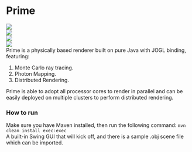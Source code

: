 Prime
=====
<img src="https://avatars1.githubusercontent.com/u/3256712?s=460"/><br/>
<img src="https://cloud.githubusercontent.com/assets/3256712/2883941/7853bb58-d4a2-11e3-8fe7-b27668eb9366.png"/><br/>
<img src="https://cloud.githubusercontent.com/assets/3256712/2883601/ef135e2e-d49d-11e3-9150-48f129c5c414.jpg"/><br/>
<img src="https://cloud.githubusercontent.com/assets/3256712/2883599/eb5b7cda-d49d-11e3-842c-dc63f05b44f3.jpg"/><br/>
Prime is a physically based renderer built on pure Java with JOGL binding, featuring:
  1. Monte Carlo ray tracing.
  2. Photon Mapping.
  3. Distributed Rendering.

Prime is able to adopt all processor cores to render in parallel and can be easily deployed on multiple clusters to perform distributed rendering. 


<h3>How to run</h3>
Make sure you have Maven installed, then run the following command:
<code>mvn clean install exec:exec</code><br/>
A built-in Swing GUI that will kick off, and there is a sample .obj scene file which can be imported.
